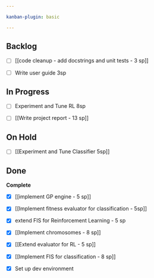 ```yaml
---

kanban-plugin: basic

---
```


## Backlog

- [ ] [[code cleanup - add docstrings and unit tests - 3 sp]]
- [ ] Write user guide 3sp


## In Progress

- [ ] Experiment and Tune RL 8sp
- [ ] [[Write project report - 13 sp]]


## On Hold

- [ ] [[Experiment and Tune Classifier 5sp]]


## Done

**Complete**
- [x] [[implement GP engine - 5 sp]]
- [x] [[Implement fitness evaluator for classification - 5sp]]
- [x] extend FIS for Reinforcement Learning - 5 sp
- [x] [[Implement chromosomes - 8 sp]]
- [x] [[Extend evaluator for RL - 5 sp]]
- [x] [[Implement FIS for classification - 8 sp]]
- [x] Set up dev environment


